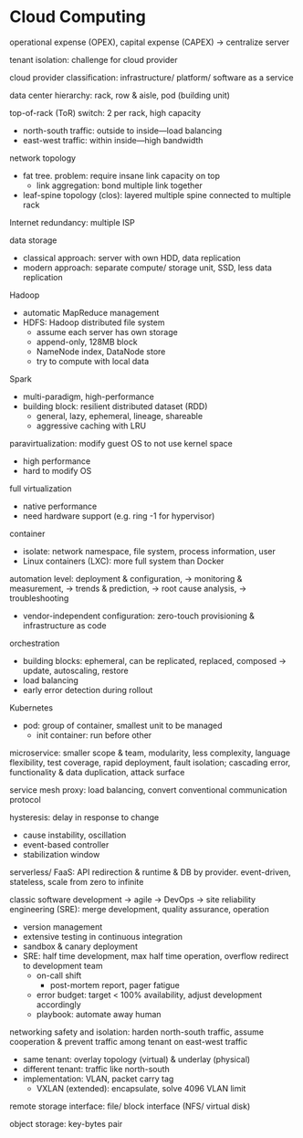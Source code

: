 <!-- toc -->
# Cloud Computing

operational expense (OPEX), capital expense (CAPEX) → centralize server

tenant isolation: challenge for cloud provider

cloud provider classification: infrastructure/ platform/ software as a service

data center hierarchy: rack, row & aisle, pod (building unit)

top-of-rack (ToR) switch: 2 per rack, high capacity

- north-south traffic: outside to inside—load balancing
- east-west traffic: within inside—high bandwidth

network topology

- fat tree. problem: require insane link capacity on top
    - link aggregation: bond multiple link together
- leaf-spine topology (clos): layered multiple spine connected to multiple rack

Internet redundancy: multiple ISP

data storage

- classical approach: server with own HDD, data replication
- modern approach: separate compute/ storage unit, SSD, less data replication

Hadoop

- automatic MapReduce management
- HDFS: Hadoop distributed file system
    - assume each server has own storage
    - append-only, 128MB block
    - NameNode index, DataNode store
    - try to compute with local data

Spark

- multi-paradigm, high-performance
- building block: resilient distributed dataset (RDD)
    - general, lazy, ephemeral, lineage, shareable
    - aggressive caching with LRU

paravirtualization: modify guest OS to not use kernel space

- high performance
- hard to modify OS

full virtualization

- native performance
- need hardware support (e.g. ring -1 for hypervisor)

container

- isolate: network namespace, file system, process information, user
- Linux containers (LXC): more full system than Docker

automation level: deployment & configuration, → monitoring & measurement,
→ trends & prediction, → root cause analysis, → troubleshooting

- vendor-independent configuration:
    zero-touch provisioning & infrastructure as code

orchestration

- building blocks: ephemeral, can be replicated, replaced, composed
    → update, autoscaling, restore
- load balancing
- early error detection during rollout

Kubernetes

- pod: group of container, smallest unit to be managed
    - init container: run before other

microservice: smaller scope & team, modularity, less complexity,
    language flexibility, test coverage, rapid deployment, fault isolation;
    cascading error, functionality & data duplication, attack surface

service mesh proxy: load balancing, convert conventional communication protocol

hysteresis: delay in response to change

- cause instability, oscillation
- event-based controller
- stabilization window

serverless/ FaaS: API redirection & runtime & DB by provider.
    event-driven, stateless, scale from zero to infinite

classic software development → agile → DevOps →
    site reliability engineering (SRE):
    merge development, quality assurance, operation

- version management
- extensive testing in continuous integration
- sandbox & canary deployment
- SRE: half time development, max half time operation,
    overflow redirect to development team
    - on-call shift
        - post-mortem report, pager fatigue
    - error budget: target < 100% availability, adjust development accordingly
    - playbook: automate away human

networking safety and isolation: harden north-south traffic,
    assume cooperation & prevent traffic among tenant on east-west traffic

- same tenant: overlay topology (virtual) & underlay (physical)
- different tenant: traffic like north-south
- implementation: VLAN, packet carry tag
    - VXLAN (extended): encapsulate, solve 4096 VLAN limit

remote storage interface: file/ block interface (NFS/ virtual disk)

object storage: key-bytes pair
